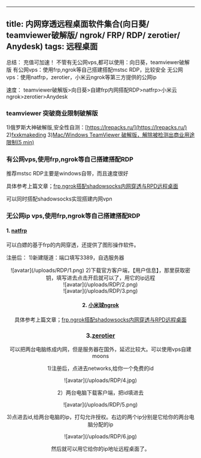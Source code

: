 
---
title: 内网穿透远程桌面软件集合(向日葵/ teamviewer破解版/ ngrok/ FRP/ RDP/ zerotier/ Anydesk)
tags: 远程桌面
---

总结：
充值可加速！
不管有无公网vps,都可以使用：向日葵，teamviewer破解版
有公网vps：使用frp,ngrok等自己搭建搭配mstsc RDP，比较安全
无公网vps：使用natfrp，zerotier，小米云ngrok等第三方提供的公网ip

速度：
teamviewer破解版>向日葵>自建frp内网搭配RDP>natfrp>小米云ngrok>zerotier>Anydesk 


<!--more--> 
### teamviewer 突破商业限制破解版

1)俄罗斯大神破解版,安全性自测：[https://lrepacks.ru/](https://lrepacks.ru/)
2)[fxxkmakeding](www.fxxkmakeding.xyz/)
3)[Mac/Windows TeamViewer 破解版，解除被检测出商业用途限制(5 min)](https://github.com/itgoyo/TeamViewer-5min)



### 有公网vps,使用frp,ngrok等自己搭建搭配RDP
推荐mstsc RDP主要是windows自带，而且速度很好

具体参考上篇文章；[frp,ngrok搭配shadowsocks内网穿透与RPD远程桌面](https://hongwan.xyz/2019/12/07/frp,ngrok%E5%86%85%E7%BD%91%E7%A9%BF%E9%80%8F/#more)

可以同时搭配shadowsocks实现搭建内网vpn

### 无公网ip vps,使用frp,ngrok等自己搭建搭配RDP

#### 1. [natfrp](www.natfrp.com)
可以白嫖的基于frp的内网穿透，还提供了图形操作软件。

注册后：
1)新建隧道：端口填写3389，自选服务器
<div align=center>![avatar](/uploads/RDP/1.png)
2)下载官方客户端，【用户信息】，那里获取密钥，填写进去点击开启就可以了，用它的ip远程
<div align=center>![avatar](/uploads/RDP/2.png)
<div align=center>![avatar](/uploads/RDP/3.png)

#### 2. [小米球ngrok](http://ngrok.ciqiuwl.cn/)
具体参考上篇文章；[frp,ngrok搭配shadowsocks内网穿透与RPD远程桌面](https://hongwan.xyz/2019/12/07/frp,ngrok%E5%86%85%E7%BD%91%E7%A9%BF%E9%80%8F/#more)

### 3.[zerotier](https://www.zerotier.com/)

可以把两台电脑练成内网，但是服务器在国外，延迟比较大。可以使用vps自建moons

1)注册后，点进去networks,给你一个免费的id
<div align=center>![avatar](/uploads/RDP/4.jpg)

2）两台电脑下载客户端，把id填进去
<div align=center>![avatar](/uploads/RDP/5.png)

3)点进去id,给两台电脑的ip，打勾允许授权。右边的两个ip分别是它给你的两台电脑分配的ip
<div align=center>![avatar](/uploads/RDP/6.jpg)

然后就可以用它给你的ip地址远程桌面了。


